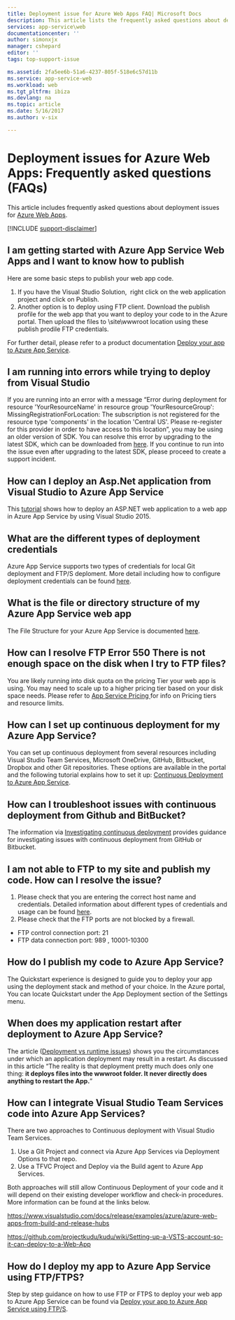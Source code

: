 ```yaml
---
title: Deployment issue for Azure Web Apps FAQ| Microsoft Docs
description: This article lists the frequently asked questions about deployment in Azure Web Apps.
services: app-service\web
documentationcenter: ''
author: simonxjx
manager: cshepard
editor: ''
tags: top-support-issue

ms.assetid: 2fa5ee6b-51a6-4237-805f-518e6c57d11b
ms.service: app-service-web
ms.workload: web
ms.tgt_pltfrm: ibiza
ms.devlang: na
ms.topic: article
ms.date: 5/16/2017
ms.author: v-six

---
```

# Deployment issues for Azure Web Apps: Frequently asked questions (FAQs)
This article includes frequently asked questions about deployment issues for [Azure Web Apps](https://azure.microsoft.com/services/app-service/web/).

[!INCLUDE [support-disclaimer](../../includes/support-disclaimer.md)]

## I am getting started with Azure App Service Web Apps and I want to know how to publish

Here are some basic steps to publish your web app code.
1. If you have the Visual Studio Solution,  right click on the web application project and click on Publish.
2. Another option is to deploy using FTP client. Download the publish profile for the web app that you want to deploy your code to in the Azure portal. Then upload the files to \site\wwwroot location using these publish prodile FTP credentials.

For further detail, please refer to a product documentation [Deploy your app to Azure App Service](https://docs.microsoft.com/azure/app-service-web/web-sites-deploy).


## I am running into errors while trying to deploy from Visual Studio
If you are running into an error with a message “Error during deployment for resource 'YourResourceName' in resource group 'YourResourceGroup': MissingRegistrationForLocation: The subscription is not registered for the resource type 'components' in the location 'Central US'. Please re-register for this provider in order to have access to this location”, you may be using an older version of SDK.
You can resolve this error by upgrading to the latest SDK, which can be downloaded from [here](https://azure.microsoft.com/downloads/). If you continue to run into the issue even after upgrading to the latest SDK, please proceed to create a support incident.

## How can I deploy an Asp.Net application from Visual Studio to Azure App Service
<a id="deployasp"></a>
This [tutorial](https://docs.microsoft.com/azure/app-service-web/web-sites-dotnet-get-started/) shows how to deploy an ASP.NET web application to a web app in Azure App Service by using Visual Studio 2015.

## What are the different types of deployment credentials

Azure App Service supports two types of credentials for local Git deployment and FTP/S deploment. More detail including how to configure deployment credentials can be found [here](https://docs.microsoft.com/azure/app-service-web/app-service-deployment-credentials).

## What is the file or directory structure of my Azure App Service web app

The File Structure for your Azure App Service is documented [here](https://github.com/projectkudu/kudu/wiki/File-structure-on-azure).

## How can I resolve FTP Error 550 There is not enough space on the disk when I try to FTP files?
You are likely running into disk quota on the pricing Tier your web app is using. You may need to scale up to a higher pricing tier based on your disk space needs. Please refer to [App Service Pricing ](https://azure.microsoft.com/pricing/details/app-service/) for info on Pricing tiers and resource limits.


## How can I set up continuous deployment for my Azure App Service?

You can set up continuous deployment from several resources including Visual Studio Team Services, Microsoft OneDrive, GitHub, Bitbucket, Dropbox and other Git repositories. These options are available in the portal and the following tutorial explains how to set it up: [Continuous Deployment to Azure App Service](https://docs.microsoft.com/azure/app-service-web/app-service-continuous-deployment/).

## How can I troubleshoot issues with continuous deployment from Github and BitBucket?

The information via [Investigating continuous deployment](https://github.com/projectkudu/kudu/wiki/Investigating-continuous-deployment) provides guidance for investigating issues with continuous deployment from GitHub or Bitbucket.

## I am not able to FTP to my site and publish my code. How can I resolve the issue?

1. Please check that you are entering the correct host name and credentials. Detailed information about different types of credentials and usage can be found [here](https://github.com/projectkudu/kudu/wiki/Deployment-credentials).
2. Please check that the FTP ports are not blocked by a firewall.
 * FTP control connection port: 21
 * FTP data connection port: 989 , 10001-10300

## How do I publish my code to Azure App Service?

The Quickstart experience is designed to guide you to deploy your app using the deployment stack and method of your choice. In the Azure portal, You can locate Quickstart under the App Deployment section of the Settings menu.

## When does my application restart after deployment to Azure App Service?

The article ([Deployment vs runtime issues](https://github.com/projectkudu/kudu/wiki/Deployment-vs-runtime-issues#deployments-and-web-app-restarts">)) shows you the circumstances under which an application deployment may result in a restart. As discussed in this article “The reality is that deployment pretty much does only one thing: **it deploys files into the wwwroot folder. It never directly does anything to restart the App.**”

## How can I integrate Visual Studio Team Services code into Azure App Services?

There are two approaches to Continuous deployment with Visual Studio Team Services.

1. Use a Git Project and connect via Azure App Services via Deployment Options to that repo.
2. Use a TFVC Project and Deploy via the Build agent to Azure App Services.

Both approaches will still allow Continuous Deployment of your code and it will depend on their existing developer workflow and check-in procedures. More information can be found at the links below.

https://www.visualstudio.com/docs/release/examples/azure/azure-web-apps-from-build-and-release-hubs

https://github.com/projectkudu/kudu/wiki/Setting-up-a-VSTS-account-so-it-can-deploy-to-a-Web-App

## How do I deploy my app to Azure App Service using FTP/FTPS?

Step by step guidance on how to use FTP or FTPS to deploy your web app to Azure App Service can be found via [Deploy your app to Azure App Service using FTP/S](https://docs.microsoft.com/azure/app-service-web/app-service-deploy-ftp).
